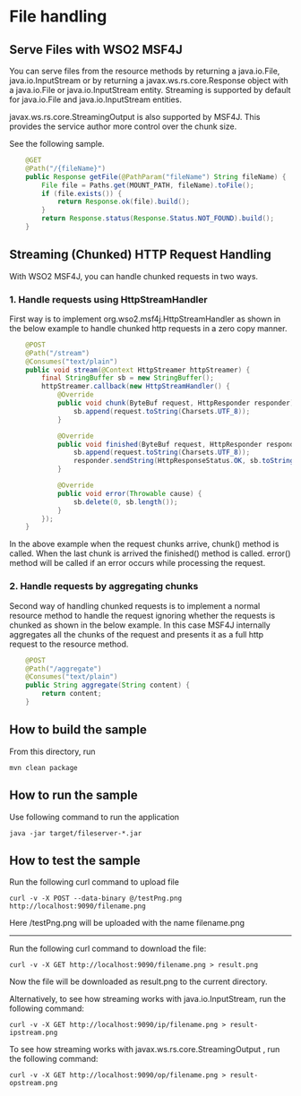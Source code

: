 # File handling


## Serve Files with WSO2 MSF4J

You can serve files from the resource methods by returning a java.io.File, 
 java.io.InputStream or by returning a javax.ws.rs.core.Response object with a java.io.File or 
java.io.InputStream entity. Streaming is supported by default for java.io.File and java.io.InputStream
entities. 

javax.ws.rs.core.StreamingOutput is also supported by MSF4J. This provides the service author more control
over the chunk size.

See the following sample.

```java
    @GET
    @Path("/{fileName}")
    public Response getFile(@PathParam("fileName") String fileName) {
        File file = Paths.get(MOUNT_PATH, fileName).toFile();
        if (file.exists()) {
            return Response.ok(file).build();
        }
        return Response.status(Response.Status.NOT_FOUND).build();
    }
```

## Streaming (Chunked) HTTP Request Handling


With WSO2 MSF4J, you can handle chunked requests in two ways.

### 1. Handle requests using HttpStreamHandler

First way is to implement org.wso2.msf4j.HttpStreamHandler as shown in the below example to handle chunked http 
requests in a zero copy manner.

```java
    @POST
    @Path("/stream")
    @Consumes("text/plain")
    public void stream(@Context HttpStreamer httpStreamer) {
        final StringBuffer sb = new StringBuffer();
        httpStreamer.callback(new HttpStreamHandler() {
            @Override
            public void chunk(ByteBuf request, HttpResponder responder) {
                sb.append(request.toString(Charsets.UTF_8));
            }

            @Override
            public void finished(ByteBuf request, HttpResponder responder) {
                sb.append(request.toString(Charsets.UTF_8));
                responder.sendString(HttpResponseStatus.OK, sb.toString());
            }

            @Override
            public void error(Throwable cause) {
                sb.delete(0, sb.length());
            }
        });
    }
```

In the above example when the request chunks arrive, chunk() method is called. When the last chunk is arrived the 
finished() method is called. error() method will be called if an error occurs while processing the request.


### 2. Handle requests by aggregating chunks 
Second way of handling chunked requests is to implement a normal resource method to handle the request ignoring 
whether the requests is chunked as shown in the below example. In this case MSF4J internally 
aggregates all the chunks of the request and presents it as a full http request to the resource method.

```java
    @POST
    @Path("/aggregate")
    @Consumes("text/plain")
    public String aggregate(String content) {
        return content;
    }
```


## How to build the sample

From this directory, run

```
mvn clean package
```

## How to run the sample

Use following command to run the application
```
java -jar target/fileserver-*.jar
```

## How to test the sample

Run the following curl command to upload file
```
curl -v -X POST --data-binary @/testPng.png http://localhost:9090/filename.png
```
Here /testPng.png will be uploaded with the name filename.png

---

Run the following curl command to download the file:

```
curl -v -X GET http://localhost:9090/filename.png > result.png
```

Now the file will be downloaded as result.png to the current directory.

Alternatively, to see how streaming works with java.io.InputStream, run the following command:

```
curl -v -X GET http://localhost:9090/ip/filename.png > result-ipstream.png
```

To see how streaming works with javax.ws.rs.core.StreamingOutput , run the following command:

```
curl -v -X GET http://localhost:9090/op/filename.png > result-opstream.png
```
